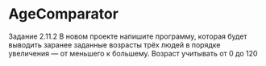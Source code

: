 # AgeComparator
Задание 2.11.2
В новом проекте напишите программу, которая будет выводить заранее заданные возрасты трёх людей в порядке увеличения — от меньшего к большему.
Возраст учитывать от 0 до 120
